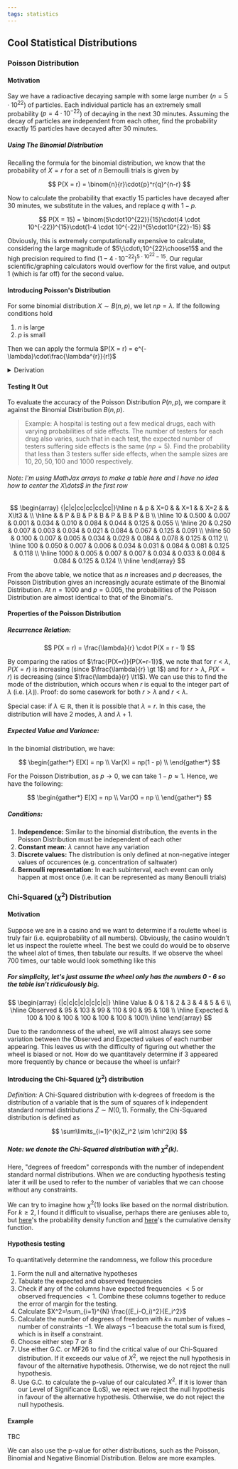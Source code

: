 ```yaml
---
tags: statistics
---
```


## Cool Statistical Distributions  

### Poisson Distribution

#### Motivation
Say we have a radioactive decaying sample with some large number ($n = 5 \cdot10^{22}$) of particles. Each individual particle has an extremely small probability ($p = 4 \cdot 10^{-22}$) of decaying in the next $30$ minutes. Assuming the decay of particles are independent from each other, find the probability exactly $15$ particles have decayed after $30$ minutes.

##### Using The Binomial Distribution
Recalling the formula for the binomial distribution, we know that the probability of $X = r$ for a set of $n$ Bernoulli trials is given by 

$$
P(X = r) = \binom{n}{r}\cdot{p}^r{q}^{n-r}
$$

Now to calculate the probability that exactly $15$ particles have decayed after $30$ minutes, we substitute in the values, and replace $q$ with $1-p$.

$$
P(X = 15) = \binom{5\cdot10^{22}}{15}\cdot(4 \cdot 10^{-22})^{15}\cdot(1-4 \cdot 10^{-22})^{5\cdot10^{22}-15}
$$

Obviously, this is extremely computationally expensive to calculate, considering the large magnitude of $5\;\cdot\;10^{22}\choose15$ and the high precision required to find $(1-4 \cdot 10^{-22})^{5\cdot10^{22}-15}$. Our regular scientific/graphing calculators would overflow for the first value, and output 1 (which is far off) for the second value.

#### Introducing Poisson's Distribution

For some binomial distribution $X\sim{B(n, p)}$, we let $np = \lambda$. If the following conditions hold

1. $n$ is large
2. $p$ is small

Then we can apply the formula $P(X = r) = e^{-\lambda}\cdot\frac{\lambda^{r}}{r!}$

<details>
<summary> Derivation </summary>

We start off with the binomial distribution  

$$
(p + q)^n = q^n + {n}p q^{n - 1} + \frac{n(n - 1)}{2!}p^2 q^{n - 2} + \dots + \frac{n(n - 1)\dots(n - r + 1)}{r!}p^r q^{n-r} + \dots + p^n
$$

Using condition $(1)$ that $n$ is large, we can approximate the terms $n, (n-1), (n-2),\dots,(n-r)$ to be $n$ as $n\rightarrow\infty$. Doing so, we obtain  

$$
q^n + {n}pq^{n - 1} + \frac{n^2}{2!}{p^2}q^{n - 2} + \frac{n^3}{3!}{p^3}q^{n - 3} + \dots 
$$  

Using condition $(2)$ that $p$ is small (i.e. $p \rightarrow 0^+$), and the fact that $q = 1 - p$, we can also approximate $q \approx 1$. Doing so, we obtain  

$$
1 + {n}p + \frac{n^2}{2!}{p^2} + \frac{n^3}{3!}{p^3} + \frac{n^4}{4!}{p^4} + \dots
$$  

Note that under conditions $(1)$ and $(2)$, $p^n \rightarrow 0$, hence we can leave out the terms at the back. Rewriting the above formula, we get  

$$
1 + {np} + \frac{(np)^2}{2!} + \frac{(np)^3}{3!} + \frac{(np)^4}{4!} + \frac{(np)^5}{5!} + \dots
$$

Since $\lambda = np$, the above formula can be rewritten as 

$$
1 + {\lambda} + \frac{\lambda^2}{2!} + \frac{\lambda^3}{3!} + \frac{\lambda^4}{4!} + \frac{\lambda^5}{5!} +  \dots
$$

This summation happens to be the McLaurin expansion of $e^\lambda$. By the **Law Of Total Probability**, all probabilities must add up to 1. Hence, we divide all the terms by $e^\lambda$ for this to remain a valid probability distribution.  

$$
e^{-\lambda} + e^{-\lambda}\cdot{\lambda} + e^{-\lambda}\cdot\frac{\lambda^2}{2!} + e^{-\lambda}\cdot\frac{\lambda^3}{3!} + e^{-\lambda}\cdot\frac{\lambda^4}{4!} + e^{-\lambda}\cdot\frac{\lambda^5}{5!} + \dots
$$

We have shown that for some binomial distribution $X\sim{B(n, p)}$, under conditions $(1)$ and $(2)$,  

$$
\begin{align*}
P(X = r) &= \binom{n}{r}\cdot{p}^r(1-p)^{n-r} \\
&\approx e^{-\lambda}\cdot\frac{\lambda^r}{r!}
\end{align*}
$$
</details>


#### Testing It Out  

To evaluate the accuracy of the Poisson Distribution $P(n, p)$, we compare it against the Binomial Distribution $B(n, p)$. 

> Example: A hospital is testing out a few medical drugs, each with varying probabilities of side effects. The number of testers for each drug also varies, such that in each test, the expected number of testers suffering side effects is the same $(np=5)$. Find the probability that less than $3$ testers suffer side effects, when the sample sizes are $10, 20, 50, 100$ and $1000$ respectively. 

###### Note: I'm using MathJax arrays to make a table here and I have no idea how to center the X\dots$ in the first row  

$$
\begin{array} {|c|c|cc|cc|cc|cc|}\hline n & p & X=0 & & X=1 &  & X=2 &  & X\lt3 &  \\ \hline  &  & P & B & P & B & P & B & P & B \\ \hline 10 & 0.500 & 0.007 & 0.001 & 0.034 & 0.010 & 0.084 & 0.044 & 0.125 & 0.055 \\ \hline 20 & 0.250 & 0.007 & 0.003 & 0.034 & 0.021 & 0.084 & 0.067 & 0.125 & 0.091 \\ \hline 50 & 0.100 & 0.007 & 0.005 & 0.034 & 0.029 & 0.084 & 0.078 & 0.125 & 0.112 \\ \hline 100 & 0.050 & 0.007 & 0.006 & 0.034 & 0.031 & 0.084 & 0.081 & 0.125 & 0.118 \\ \hline 1000 & 0.005 & 0.007 & 0.007 & 0.034 & 0.033 & 0.084 & 0.084 & 0.125 & 0.124 \\ \hline  \end{array}
$$

From the above table, we notice that as $n$ increases and $p$ decreases, the Poisson Distribution gives an increasingly acurate estimate of the Binomial Distribution. At $n = 1000$ and $p = 0.005$, the probabilities of the Poisson Distribution are almost identical to that of the Binomial's.  

#### Properties of the Poisson Distribution  

##### Recurrence Relation:

$$
P(X = r) = \frac{\lambda}{r} \cdot P(X = r - 1) 
$$  

By comparing the ratios of $\frac{P(X=r)}{P(X=r-1)}$, we note that for $r \lt \lambda$, $P(X = r)$ is increasing (since $\frac{\lambda}{r} \gt 1$) and for $r \gt \lambda$, $P(X = r)$ is decreasing (since $\frac{\lambda}{r} \lt1$). We can use this to find the mode of the distribution, which occurs when $r$ is equal to the integer part of $\lambda$ (i.e. $\lfloor{\lambda}\rfloor$). Proof: do some casework for both $r \gt \lambda$ and $r \lt \lambda$.

Special case: if $\lambda \in \mathbb{R}$, then it is possible that $\lambda=r$. In this case, the distribution will have $2$ modes, $\lambda$ and $\lambda + 1$.  

##### Expected Value and Variance:  

In the binomial distribution, we have:

$$
\begin{gather*}
E[X] = np \\
Var(X) = np(1 - p) \\
\end{gather*}
$$  

For the Poisson Distribution, as $p\rightarrow0$, we can take $1-p\approx1$. Hence, we have the following:

$$
\begin{gather*}
E[X] = np \\
Var(X) = np \\
\end{gather*}
$$

##### Conditions:  

1. **Independence:** Similar to the binomial distribution, the events in the Poisson Distribution must be independent of each other
2. **Constant mean:** $\lambda$ cannot have any variation
3. **Discrete values:** The distribution is only defined at non-negative integer values of occurences (e.g. concentration of saltwater)
4. **Bernoulli representation:** In each subinterval, each event can only happen at most once (i.e. it can be represented as many Benoulli trials)

### Chi-Squared $(\chi^2)$ Distribution  

#### Motivation  
Suppose we are in a casino and we want to determine if a roulette wheel is truly fair (i.e. equiprobability of all numbers). Obviously, the casino wouldn't let us inspect the roulette wheel. The best we could do would be to observe the wheel alot of times, then tabulate our results. If we observe the wheel 700 times, our table would look something like this

##### For simplicity, let's just assume the wheel only has the numbers 0 - 6 so the table isn't ridiculously big. 

$$
\begin{array} {|c|c|c|c|c|c|c|c|}
\hline Value & 0 & 1 & 2 & 3 & 4 & 5 & 6 \\ 
\hline Observed & 95 & 103 & 99 & 110 & 90 & 95 & 108 \\ 
\hline Expected & 100 & 100 & 100 & 100 & 100 & 100 & 100\\
\hline 
 \end{array}
$$

Due to the randomness of the wheel, we will almost always see some variation between the Observed and Expected values of each number appearing. This leaves us with the difficulty of figuring out whether the wheel is biased or not. How do we quantitavely determine if 3 appeared more frequently by chance or because the wheel is unfair?

#### Introducing the Chi-Squared $(\chi^2)$ distribution

*Definition:* A Chi-Squared distribution with k-degrees of freedom is the distribution of a variable that is the sum of squares of k independent standard normal distributions $Z\sim{N}(0,1)$. Formally, the Chi-Squared distribution is defined as 

$$  
\sum\limits_{i=1}^{k}Z_i^2 \sim \chi^2(k)
$$  

##### Note: we denote the Chi-Squared distribution with $\chi^2(k)$.  

Here, "degrees of freedom" corresponds with the number of independent standard normal distributions. When we are conducting hypothesis testing later it will be used to refer to the number of variables that we can choose without any constraints.

We can try to imagine how $\chi^2(1)$ looks like based on the normal distribution. For $k\geq2$, I found it difficult to visualise, perhaps there are geniuses able to, but [here](https://en.wikipedia.org/wiki/File:Chi-square_pdf.svg)'s the probability density function and [here](https://upload.wikimedia.org/wikipedia/commons/thumb/0/01/Chi-square_cdf.svg/482px-Chi-square_cdf.svg.png)'s the cumulative density function.

#### Hypothesis testing

To quantitatively determine the randomness, we follow this procedure  
1. Form the null and alternative hypotheses
2. Tabulate the expected and observed frequencies
3. Check if any of the columns have expected frequencies $<5$ or observed frequencies $<1$. Combine these columns together to reduce the error of margin for the testing.
4. Calculate $X^2=\sum_{i=1}^{N} \frac{(E_i-O_i)^2}{E_i^2}$
5. Calculate the number of degrees of freedom with $k =$ number of values $-$ number of constraints $- 1$. We always $-1$ beacuse the total sum is fixed, which is in itself a constraint.
6. Choose either step 7 or 8
7. Use either G.C. or MF26 to find the critical value of our Chi-Squared distribution. If it exceeds our value of $X^2$, we reject the null hypothesis in favour of the alternative hypothesis. Otherwise, we do not reject the null hypothesis.
8. Use G.C. to calculate the p-value of our calculated $X^2$. If it is lower than our Level of Significance (LoS), we reject we reject the null hypothesis in favour of the alternative hypothesis. Otherwise, we do not reject the null hypothesis.

#### Example

TBC

We can also use the p-value for other distributions, such as the Poisson, Binomial and Negative Binomial Distribution. Below are more examples.
